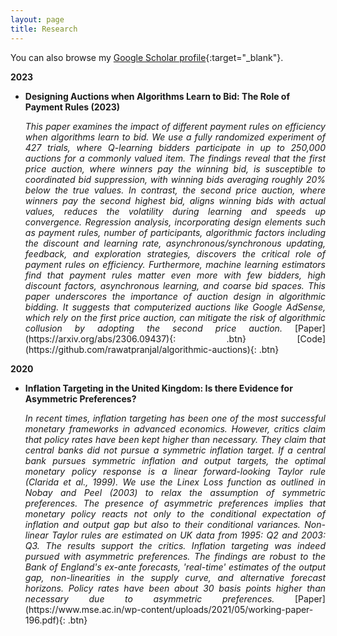```yaml
---
layout: page
title: Research
---
```


You can also browse my [Google Scholar profile](https://scholar.google.com/citations?user=Uohs8DQAAAAJ&hl=en){:target="_blank"}.

**2023**

- **Designing Auctions when Algorithms Learn to Bid: The Role of Payment Rules (2023)**

  <div style="text-align: justify"> <em>This paper examines the impact of different payment rules on efficiency when algorithms learn to bid. We use a fully randomized experiment of 427 trials, where Q-learning bidders participate in up to 250,000 auctions for a commonly valued item. The findings reveal that the first price auction, where winners pay the winning bid, is susceptible to coordinated bid suppression, with winning bids averaging roughly 20% below the true values. In contrast, the second price auction, where winners pay the second highest bid, aligns winning bids with actual values, reduces the volatility during learning and speeds up convergence. Regression analysis, incorporating design elements such as payment rules, number of participants, algorithmic factors including the discount and learning rate, asynchronous/synchronous updating, feedback, and exploration strategies, discovers the critical role of payment rules on efficiency. Furthermore, machine learning estimators find that payment rules matter even more with few bidders, high discount factors, asynchronous learning, and coarse bid spaces. This paper underscores the importance of auction design in algorithmic bidding. It suggests that computerized auctions like Google AdSense, which rely on the first price auction, can mitigate the risk of algorithmic collusion by adopting the second price auction.</em>
  [Paper](https://arxiv.org/abs/2306.09437){: .btn}
  [Code](https://github.com/rawatpranjal/algorithmic-auctions){: .btn}
  </div>

**2020**

- **Inflation Targeting in the United Kingdom: Is there Evidence for Asymmetric Preferences?**

  <div style="text-align: justify"> <em>In recent times, inflation targeting has been one of the most successful monetary frameworks in advanced economics. However, critics claim that policy rates have been kept higher than necessary. They claim that central banks did not pursue a symmetric inflation target. If a central bank pursues symmetric inflation and output targets, the optimal monetary policy response is a linear forward-looking Taylor rule (Clarida et al., 1999). We use the Linex Loss function as outlined in Nobay and Peel (2003) to relax the assumption of symmetric preferences. The presence of asymmetric preferences implies that monetary policy reacts not only to the conditional expectation of inflation and output gap but also to their conditional variances. Non-linear Taylor rules are estimated on UK data from 1995: Q2 and 2003: Q3. The results support the critics. Inflation targeting was indeed pursued with asymmetric preferences. The findings are robust to the Bank of England's ex-ante forecasts, 'real-time' estimates of the output gap, non-linearities in the supply curve, and alternative forecast horizons. Policy rates have been about 30 basis points higher than necessary due to asymmetric preferences.</em>
  [Paper](https://www.mse.ac.in/wp-content/uploads/2021/05/working-paper-196.pdf){: .btn}
  </div>




<!--


**2023**

- **Updated corpora and benchmarks for long-form speech recognition**
  Jennifer Drexler Fox, **Desh Raj**, Natalie Delworth, Quinn McNamara, Corey Miller, Migüel Jetté
  *Submitted to IEEE ICASSP 2024*
  [Paper](https://arxiv.org/abs/2309.15013){: .btn}
  [Code](https://github.com/revdotcom/speech-datasets){: .btn}

- **Training dynamic models using early exits for automatic speech recognition on resource-constrained devices**
  George August Wright, Umberto Cappellazzo, Salah Zaiem, **Desh Raj**, Lucas Ondel Yang, Daniele Falavigna, Alessio Brutti
  *Submitted to IEEE ICASSP 2024*
  [Paper](https://aps.arxiv.org/abs/2309.09546){: .btn}

- **Learning from flawed data: Weakly supervised automatic speech recognition**
  Dongji Gao, Hainan Xu, **Desh Raj**, Leibny Paola Garcia Perera, Daniel Povey, Sanjeev Khudanpur
  *IEEE ASRU 2023*
  [Paper](https://arxiv.org/abs/2309.15796){: .btn}
  [Code](https://github.com/k2-fsa/icefall/pull/1255){: .btn}

- **SURT 2.0: Advances in transducer-based multi-talker speech recognition**
  **Desh Raj**, Daniel Povey, Sanjeev Khudanpur
  *IEEE/ACM Transactions on Audio, Speech, and Language Processing (TASLP)*
  [Paper](https://ieeexplore.ieee.org/document/10262308){: .btn}
  [ArXiv](https://arxiv.org/abs/2306.10559){: .btn}
  [Poster](/static/poster/taslp-23-surt.pdf){: .btn}
  [Webpage](https://sites.google.com/view/surt2){: .btn}

- **The CHiME-7 DASR challenge: Distant meeting transcription with multiple devices in diverse scenarios**
  Samuele Cornell, Matthew Wiesner, Shinji Watanabe, **Desh Raj**, Xuankai Chang, Paola Garcia, Matthew Maciejewski, Yoshiki Masuyama, Zhong-Qiu Wang, Stefano Squartini, Sanjeev Khudanpur
  *CHiME Workshop at InterSpeech 2023*
  [Paper](https://arxiv.org/abs/2306.13734){: .btn}
  [Website](https://www.chimechallenge.org/current/task1/index){: .btn}

- **GPU-accelerated guided source separation for meeting transcription**
  **Desh Raj**, Daniel Povey, Sanjeev Khudanpur
  *InterSpeech 2023*
  [Paper](https://www.isca-speech.org/archive/interspeech_2023/raj23_interspeech.html){: .btn}
  [ArXiv](https://arxiv.org/abs/2212.05271){: .btn}
  [Poster](/static/poster/interspeech-23-gss.pdf){: .btn}
  [Code](https://github.com/desh2608/gss){: .btn}

- **Anchored speech recognition using neural transducers**
  **Desh Raj**, Junteng Jia, Jay Mahadeokar, Chunyang Wu, Niko Moritz, Xiaohui Zhang, Ozlem Kalinli
  *IEEE ICASSP 2023*
  [Paper](https://arxiv.org/abs/2210.11588){: .btn}
  [Slides](/static/ppt/icassp23_tsasr.pdf){: .btn}
  [Video](https://youtu.be/L2WnjQC8Pe0){: .btn}

- **Adapting self-supervised models to multi-talker speech recognition using speaker embeddings**
  Zili Huang, **Desh Raj**, Paola Garcia, Sanjeev Khudanpur
  *IEEE ICASSP 2023*
  [Paper](https://arxiv.org/abs/2211.00482){: .btn}
  [Code](https://github.com/HuangZiliAndy/SSL_for_multitalker){: .btn}

**2022**

- **Low-Latency speech separation guided diarization for telephone conversations**
  Giovanni Morrone, Samuele Cornell, **Desh Raj**, Luca Serafini, Enrico Zovato, Alessio Brutti, Stefano Squartini
  *IEEE Spoken Language Technology (SLT) Workshop 2022*
  [Paper](https://arxiv.org/abs/2204.02306){: .btn}

- **Continuous streaming multi-talker ASR with dual-path transducers**
  **Desh Raj**, Liang Lu, Zhuo Chen, Yashesh Gaur, Jinyu Li
  *IEEE ICASSP 2022*
  [Paper](https://arxiv.org/abs/2109.08555){: .btn}
  [Slides](/static/ppt/intern_multi_surt.pdf){: .btn}
  [Poster](/static/poster/icassp-22-surt-poster.pdf){: .btn}
  [Video](/static/video/icassp22_multi_surt.mp4){: .btn}

- **Injecting text and cross-lingual supervision in few-shot learning from self-supervised models**
  Matthew Wiesner, **Desh Raj**, Sanjeev Khudanpur
  *IEEE ICASSP 2022*
  [Paper](https://arxiv.org/abs/2110.04863){: .btn}
  [Code](https://github.com/m-wiesner/nnet_pytorch/tree/conda_install/babel){: .btn}
  [Poster](/static/poster/icassp-22-lfmmi-poster.pdf){: .btn}
  [Video (Matthew)](/static/video/icassp22_wav2vec_lfmmi.mp4){: .btn}

**2021**

- **Joint speaker diarization and speech recognition based on region proposal networks**
  Zili Huang, Marc Delcroix, Leibny Paola Garcia, Shinji Watanabe, **Desh Raj**, Sanjeev Khudanpur
  *Computer, Speech, and Language, Vol. 72*
  [Paper](https://doi.org/10.1016/j.csl.2021.101316){: .btn}

- **Reformulating DOVER-Lap label mapping as a graph partitioning problem**
  **Desh Raj**, Sanjeev Khudanpur
  *INTERSPEECH 2021*
  [Paper](https://www.isca-speech.org/archive/interspeech_2021/raj21b_interspeech.html){: .btn}
  [Code](https://github.com/desh2608/dover-lap){: .btn}
  [Report](/static/report/doverlap.pdf){: .btn}
  [Slides](/static/ppt/interspeech21_doverlap.pdf){: .btn}
  [Video](/static/video/interspeech21_doverlap_full.mp4){: .btn}

- **Auxiliary loss function for target speech extraction and recognition with weak supervision based on speaker characteristics**
  Katerina Zmolikova, Marc Delcroix, **Desh Raj**, Shinji Watanabe, Jan Černocký
  *INTERSPEECH 2021*
  [Paper](https://www.isca-speech.org/archive/interspeech_2021/zmolikova21_interspeech.html){: .btn}

- **Target-speaker voice activity detection with improved i-vector estimation for unknown number of speaker**
  Mao-Kui He, **Desh Raj**, Zili Huang, Jun Du, Zhuo Chen, Shinji Watanabe
  *INTERSPEECH 2021*
  [Paper](https://www.isca-speech.org/archive/interspeech_2021/he21c_interspeech.html){: .btn}

- **Training hybrid models on noisy transliterated transcripts for code-switched speech recognition**
  Matthew Wiesner, Mousmita Sarma, Ashish Arora, **Desh Raj**, Dongji Gao, Ruizhe Huang, Supreet Preet, Moris Johnson, Zikra Iqbal, Nagendra Goel, Jan Trmal, Leibny Garcıa-Perera, Sanjeev Khudanpur
  *INTERSPEECH 2021*
  [Paper](https://www.isca-speech.org/archive/interspeech_2021/wiesner21_interspeech.html){: .btn}
  [Code](https://github.com/m-wiesner/codeswitching2021){: .btn}

- **The Hitachi-JHU DIHARD III system: Competitive end-to-end neural diarization and x-vector clustering systems combined by DOVER-Lap**
  Shota Horiguchi, Nelson Yalta, Paola Garcia, Yuki Takashima, Yawen Xue, **Desh Raj**, Zili Huang, Yusuke Fujita, Shinji Watanabe, Sanjeev Khudanpur
  *Third DIHARD Speech Diarization Challenge*
  [Paper](https://arxiv.org/abs/2102.01363){: .btn}

- **Multi-class spectral clustering with overlaps for speaker diarization**
  **Desh Raj**, Zili Huang, Sanjeev Khudanpur
  *IEEE Spoken Language Technology (SLT) Workshop 2021*
  [Paper](https://arxiv.org/abs/2011.02900){: .btn}
  [Code](/pages/overlap-aware-sc/){: .btn}
  [Slides](/static/ppt/slt21_spectral_slides.pdf){: .btn}

- **DOVER-Lap: A method for combining overlap-aware diarization outputs**
  **Desh Raj**, Paola Garcia, Zili Huang, Shinji Watanabe, Daniel Povey, Andreas Stolcke, Sanjeev Khudanpur
  *IEEE Spoken Language Technology (SLT) Workshop 2021*
  [Paper](https://arxiv.org/abs/2011.01997){: .btn}
  [Code](https://github.com/desh2608/dover-lap){: .btn}
  [Slides](/static/ppt/slt21_doverlap_slides.pdf){: .btn}

- **Integration of speech separation, diarization, and recognition for multi-speaker meetings: System description, comparison, and analysis**
  **Desh Raj**, Pavel Denisov, Zhuo Chen, Hakan Erdogan, Zili Huang, Maokui He, Shinji Watanabe, Jun Du, Takuya Yoshioka, Yi Luo, Naoyuki Kanda, Jinyu Li, Scott Wisdom, John R. Hershey
  *IEEE Spoken Language Technology (SLT) Workshop 2021*
  [Paper](https://arxiv.org/abs/2011.02014){: .btn}
  [Code](/pages/jsalt/){: .btn}
  [Slides](/static/ppt/slt21_jsalt_slides.pdf){: .btn}

- **Sequential multi-frame neural beamforming for speech separation and enhancement**
  Zhong-Qiu Wang, Hakan Erdogan, Scott Wisdom, Kevin Wilson, **Desh Raj**, Shinji Watanabe, Zhuo Chen, John R. Hershey
  *IEEE Spoken Language Technology (SLT) Workshop 2021*
  [Paper](https://arxiv.org/abs/1911.07953){: .btn}

**2020**

- **Frustratingly easy noise-aware training of acoustic models**
  **Desh Raj**, Jesus Villalba, Daniel Povey, Sanjeev Khudanpur
  *ArXiv, 2020*
  [Paper](https://arxiv.org/abs/2011.02090){: .btn}
  [Code](https://github.com/desh2608/kaldi-noise-vectors){: .btn}

- **The JHU multi-microphone multi-speaker ASR system for the CHiME-6 challenge**
  Ashish Arora\*, **Desh Raj**\*, Aswin Shanmugam Subramanian\*, Ke Li\*, Bar Benyair, Matthew Maciejewski, Piotr Zelasko, Paola Garcia, Shinji Watanabe, Sanjeev Khudanpur.
  *The 6th CHiME Workshop (at ICASSP 2020)*.
  [Paper](https://arxiv.org/abs/2006.07898){: .btn}
  [Video](https://www.youtube.com/watch?v=BLK8YFNk7is&feature=youtu.be){: .btn}
  [Slides](https://chimechallenge.github.io/chime2020-workshop/presentations/CHiME_2020_slides_arora.pdf){: .btn}

**2019**

- **Probing the infomation encoded in x-vectors**
  **Desh Raj**, David Snyder, Daniel Povey, Sanjeev Khudanpur.
  *IEEE Workshop on Automatic Speech Recognition and Understanding* (ASRU) 2019.
  [Paper](http://arxiv.org/abs/1909.06351){: .btn}
  [Code](https://github.com/desh2608/kaldi/commit/43cfc9d515b94b321acccae51bf39988dafbbef7){: .btn}
  [Poster](/static/poster/asru-19-poster.pdf){: .btn}


- **Using ASR methods for OCR**
  Ashish Arora, Chun Chieh Chang, Babak Rekabdar, Daniel Povey, David Etter, **Desh Raj**, Hossein Hadian, Jan Trmal, Paola Garcia, Shinji Watanabe, Vimal Manohar, Yiwen Shao, Sanjeev Khudanpur.
  *International Conference on Document Analysis and Recognition* (ICDAR) 2019.
  [Preprint](https://www.danielpovey.com/files/2019_icdar_asr_for_ocr.pdf){: .btn}
  [Paper](https://ieeexplore.ieee.org/document/8978150){: .btn}
  [Code](https://github.com/kaldi-asr/kaldi/tree/master/egs/bentham){: .btn}
  [Blog]({% post_url 2018-11-22-subword-segmentation %}){: .btn}

**2018**

- **Uncertain fuzzy self-organization based clustering: interval type-2 approach to adaptive resonance theory**
  Shakaiba Majheed, Aditya Gupta, **Desh Raj**, Frank Chung-hoon Rhee.
  *Information Sciences*, 2018.
  [Paper](https://doi.org/10.1016/j.ins.2017.09.062){: .btn}

**2017**

- **Learning local and global contexts using a convolutional recurrent neural network for relation classification in biomedical text**
  **Desh Raj**, Sunil Kumar Sahu, Ashish Anand.
  *Proceedings of the 21st Conference on Computational Natural Language Learning* (CoNLL) 2017.
  [Paper](https://www.aclweb.org/anthology/K17-1032){: .btn}
  [Poster](/static/poster/conll-17-poster.pdf){: .btn}
  [Code](https://github.com/desh2608/crnn-relation-classification){: .btn}

- **Analysis of data generated from multidimensional type-1 and type-2 fuzzy membership functions**
  **Desh Raj**, Aditya Gupta, Bhuvnesh Garg, Kenil Tanna, Frank Chung-hoon Rhee.
  *IEEE Transactions on Fuzzy Systems*, 2017.
  [Paper](http://ieeexplore.ieee.org/document/7888454/){: .btn}

**Non-refereed project reports:**

- **Desh Raj**. *Semi-implicit variational inference for unsupervised acoustic unit discovery*.
    [PDF](/static/report/aud.pdf){: .btn}
- Tara Abrishami, **Desh Raj**, Noah Scribner, Vasileios Papaioannou. *Inference on Ohio redistricting maps from
Congressional 2016 elections*.
    [PDF](/static/report/ohio.pdf){: .btn}
- **Desh Raj**. *Estimating bounds for bit-truncated word embeddings*.
    [PDF](/static/report/bounds.pdf){: .btn}
- Venkat Arun, **Desh Raj**, Mrinal Tak, Sumeet Ranka. *Fine-grained readability estimation using language modeling*.
    [PDF](/static/report/readability.pdf){: .btn}
- **Desh Raj**, Kanhaiya Rathi. *A survey of probabilistic databases*.
    [PDF](/static/report/dbms-survery.pdf){: .btn}
- **Desh Raj**, Abhilasha Sancheti, Mrinal Tak, Kunaal Jain. *Monitoring production line performance to reduce manufacturing failures*.
    [PDF](/static/report/bosch.pdf){: .btn}
- **Desh Raj**, Sumeet Ranka, Siddharth Kumar, Akashdeep Goswami, Samyak Kumbhalwar. *Spatial transformer networks*.
    [PDF](/static/report/stn.pdf){: .btn}

<br />  -->
